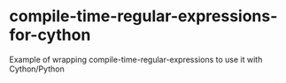 # compile-time-regular-expressions-for-cython
Example of wrapping compile-time-regular-expressions to use it with Cython/Python
